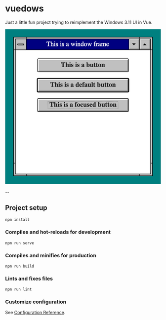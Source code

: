 # vuedows

Just a little fun project trying to reimplement the Windows 3.11 UI in Vue.

![Screenshot](screenshot.png?raw=true "Screenshot")

--

## Project setup
```
npm install
```

### Compiles and hot-reloads for development
```
npm run serve
```

### Compiles and minifies for production
```
npm run build
```

### Lints and fixes files
```
npm run lint
```

### Customize configuration
See [Configuration Reference](https://cli.vuejs.org/config/).
